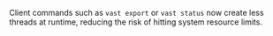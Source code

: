 Client commands such as `vast export` or `vast status` now create less threads
at runtime, reducing the risk of hitting system resource limits.
